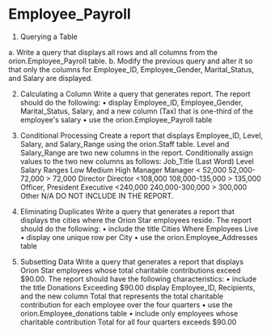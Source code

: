 # Employee_Payroll

1.   Querying a Table

a.   Write a query that displays all rows and all columns from the orion.Employee_Payroll table.
b.   Modify the previous query and alter it so that only the columns for Employee_ID, Employee_Gender, Marital_Status, and Salary are displayed.




2.   Calculating a Column
Write a query that generates report. The report should do the following:
•	display Employee_ID, Employee_Gender, Marital_Status, Salary, and a new column (Tax) that is one-third of the employee's salary
•	use the orion.Employee_Payroll table



3.   Conditional Processing
Create a report that displays Employee_ID, Level, Salary, and Salary_Range using the orion.Staff table. Level and Salary_Range are two new columns in the report. Conditionally assign values to the two new columns as follows:
Job_Title
(Last Word)	Level	Salary Ranges
		Low	Medium	High
Manager	Manager	< 52,000	52,000-72,000	> 72,000
Director	Director	<108,000	108,000-135,000	> 135,000
Officer, President	Executive	<240,000	240,000-300,000	> 300,000
Other	N/A	DO NOT INCLUDE IN THE REPORT.



4.   Eliminating Duplicates
Write a query that generates a report that displays the cities where the Orion Star employees reside. The report should do the following:
•	include the title Cities Where Employees Live
•	display one unique row per City
•	use the orion.Employee_Addresses table




5.   Subsetting Data
Write a query that generates a report that displays Orion Star employees whose total charitable contributions exceed $90.00. The report should have the following characteristics:
•	include the title Donations Exceeding $90.00 display Employee_ID, Recipients, and the new column Total that represents the total charitable contribution for each employee over the four quarters
•	use the orion.Employee_donations table
•	include only employees whose charitable contribution Total for all four quarters exceeds $90.00

